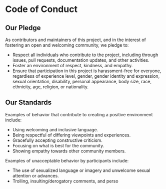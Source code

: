 # Code of Conduct

## Our Pledge

As contributors and maintainers of this project, and in the interest of fostering an open and welcoming community, we pledge to:

- Respect all individuals who contribute to the project, including through issues, pull requests, documentation updates, and other activities.
- Foster an environment of respect, kindness, and empathy.
- Ensure that participation in this project is harassment-free for everyone, regardless of experience level, gender, gender identity and expression, sexual orientation, disability, personal appearance, body size, race, ethnicity, age, religion, or nationality.

## Our Standards

Examples of behavior that contribute to creating a positive environment include:

- Using welcoming and inclusive language.
- Being respectful of differing viewpoints and experiences.
- Gracefully accepting constructive criticism.
- Focusing on what is best for the community.
- Showing empathy towards other community members.

Examples of unacceptable behavior by participants include:

- The use of sexualized language or imagery and unwelcome sexual attention or advances.
- Trolling, insulting/derogatory comments, and perso
